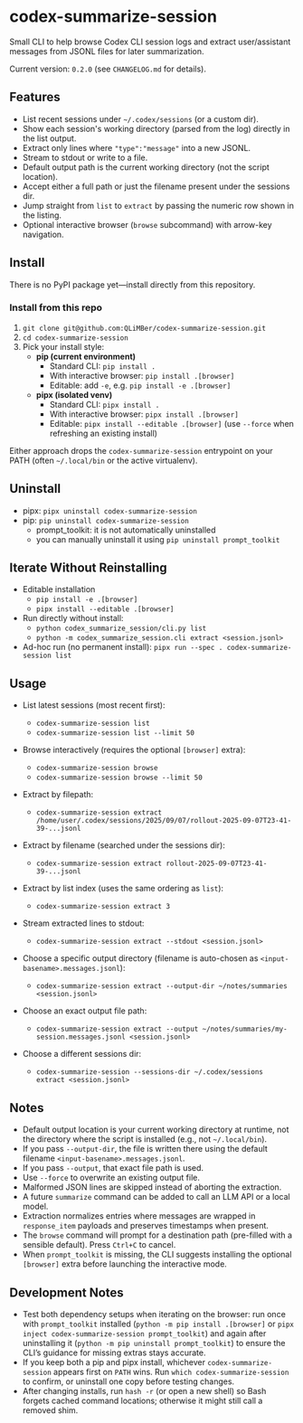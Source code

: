 codex-summarize-session
=======================

Small CLI to help browse Codex CLI session logs and extract user/assistant messages from JSONL files for later summarization.

Current version: `0.2.0` (see `CHANGELOG.md` for details).

Features
--------
- List recent sessions under `~/.codex/sessions` (or a custom dir).
- Show each session's working directory (parsed from the log) directly in the list output.
- Extract only lines where `"type":"message"` into a new JSONL.
- Stream to stdout or write to a file.
- Default output path is the current working directory (not the script location).
- Accept either a full path or just the filename present under the sessions dir.
- Jump straight from `list` to `extract` by passing the numeric row shown in the listing.
- Optional interactive browser (`browse` subcommand) with arrow-key navigation.

Install
-------
There is no PyPI package yet—install directly from this repository.

### Install from this repo
1. `git clone git@github.com:QLiMBer/codex-summarize-session.git`
2. `cd codex-summarize-session`
3. Pick your install style:
   - **pip (current environment)**
     - Standard CLI: `pip install .`
     - With interactive browser: `pip install .[browser]`
     - Editable: add `-e`, e.g. `pip install -e .[browser]`
   - **pipx (isolated venv)**
     - Standard CLI: `pipx install .`
     - With interactive browser: `pipx install .[browser]`
     - Editable: `pipx install --editable .[browser]` (use `--force` when refreshing an existing install)

Either approach drops the `codex-summarize-session` entrypoint on your PATH (often `~/.local/bin` or the active virtualenv).

Uninstall
---------
- pipx: `pipx uninstall codex-summarize-session`
- pip: `pip uninstall codex-summarize-session`
  - prompt_toolkit: it is not automatically uninstalled
  - you can manually uninstall it using `pip uninstall prompt_toolkit`

Iterate Without Reinstalling
----------------------------
- Editable installation
  - `pip install -e .[browser]`
  - `pipx install --editable .[browser]`
- Run directly without install:
  - `python codex_summarize_session/cli.py list`
  - `python -m codex_summarize_session.cli extract <session.jsonl>`
- Ad-hoc run (no permanent install): `pipx run --spec . codex-summarize-session list`

Usage
-----
- List latest sessions (most recent first):

  - `codex-summarize-session list`
  - `codex-summarize-session list --limit 50`

- Browse interactively (requires the optional `[browser]` extra):

  - `codex-summarize-session browse`
  - `codex-summarize-session browse --limit 50`

- Extract by filepath:

  - `codex-summarize-session extract /home/user/.codex/sessions/2025/09/07/rollout-2025-09-07T23-41-39-...jsonl`

- Extract by filename (searched under the sessions dir):

  - `codex-summarize-session extract rollout-2025-09-07T23-41-39-...jsonl`

- Extract by list index (uses the same ordering as `list`):

  - `codex-summarize-session extract 3`

- Stream extracted lines to stdout:

  - `codex-summarize-session extract --stdout <session.jsonl>`

- Choose a specific output directory (filename is auto-chosen as `<input-basename>.messages.jsonl`):

  - `codex-summarize-session extract --output-dir ~/notes/summaries <session.jsonl>`

- Choose an exact output file path:

  - `codex-summarize-session extract --output ~/notes/summaries/my-session.messages.jsonl <session.jsonl>`

- Choose a different sessions dir:

  - `codex-summarize-session --sessions-dir ~/.codex/sessions extract <session.jsonl>`

Notes
-----
- Default output location is your current working directory at runtime, not the directory where the script is installed (e.g., not `~/.local/bin`).
- If you pass `--output-dir`, the file is written there using the default filename `<input-basename>.messages.jsonl`.
- If you pass `--output`, that exact file path is used.
- Use `--force` to overwrite an existing output file.
- Malformed JSON lines are skipped instead of aborting the extraction.
- A future `summarize` command can be added to call an LLM API or a local model.
- Extraction normalizes entries where messages are wrapped in `response_item` payloads and preserves timestamps when present.
- The `browse` command will prompt for a destination path (pre-filled with a sensible default). Press `Ctrl+C` to cancel.
- When `prompt_toolkit` is missing, the CLI suggests installing the optional `[browser]` extra before launching the interactive mode.

Development Notes
-----------------
- Test both dependency setups when iterating on the browser: run once with `prompt_toolkit` installed (`python -m pip install .[browser]` or `pipx inject codex-summarize-session prompt_toolkit`) and again after uninstalling it (`python -m pip uninstall prompt_toolkit`) to ensure the CLI’s guidance for missing extras stays accurate.
- If you keep both a pip and pipx install, whichever `codex-summarize-session` appears first on `PATH` wins. Run `which codex-summarize-session` to confirm, or uninstall one copy before testing changes.
- After changing installs, run `hash -r` (or open a new shell) so Bash forgets cached command locations; otherwise it might still call a removed shim.
